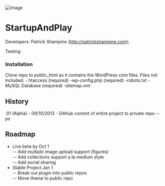 ![image](http://startupandplay.com/wp-content/uploads/2012/10/cropped-logo_path.png)

StartupAndPlay
==============

Developers: Patrick Shampine (http://patrickshampine.com);

Testing: 

### Installation

Clone repo to public_html as it contains the WordPress core files.
Files not included:
-.htaccess (required)
-wp-config.php (required)
-robots.txt
-MySQL Database (required)
-sitemap.xml

History
-------

.01 (Alpha) - 09/10/2013 - GitHub commit of entire project to private repo -- ps

Roadmap
-------

- Live beta by Oct 1  
-- Add multiple image upload support (figures)  
-- Add collections support a la medium style  
-- Add social sharing   
- Stable Project Jan 1  
-- Break out plugin into public repos  
-- Move theme to public repo  